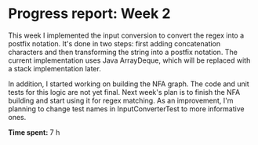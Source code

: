 # Progress report: Week 2

This week I implemented the input conversion to convert the regex into a postfix notation.
It's done in two steps: first adding concatenation characters and then transforming the
string into a postfix notation. The current implementation uses Java ArrayDeque, which will be
replaced with a stack implementation later.

In addition, I started working on building the NFA graph. The code and unit tests for this
logic are not yet final. Next week's plan is to finish the NFA building and start using it for
regex matching. As an improvement, I'm planning to change test names in InputConverterTest to
more informative ones. 

**Time spent:** 7 h